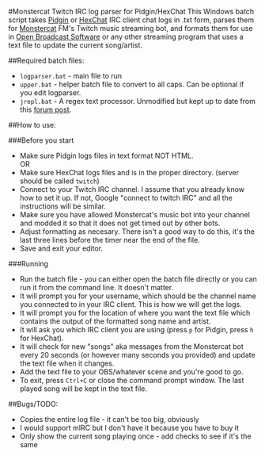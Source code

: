 #Monstercat Twitch IRC log parser for Pidgin/HexChat
This Windows batch script takes [Pidgin](http://www.pidgin.im/) or [HexChat](http://hexchat.github.io/) IRC client chat logs in .txt form, parses them for [Monstercat](http://twitch.tv/monstercat) FM's Twitch music streaming bot, and formats them for use in [Open Broadcast Software](http://obsproject.org) or any other streaming program that uses a text file to update the current song/artist.

##Required batch files:
- `logparser.bat` - main file to run
- `upper.bat` - helper batch file to convert to all caps. Can be optional if you edit logparser.
- `jrepl.bat` - A regex text processor. Unmodified but kept up to date from this [forum post](http://www.dostips.com/forum/viewtopic.php?f=3&t=6044).

##How to use:

###Before you start
- Make sure Pidgin logs files in text format NOT HTML.    
OR    
- Make sure HexChat logs files and is in the proper directory. (server should be called `twitch`)
- Connect to your Twitch IRC channel. I assume that you already know how to set it up. If not, Google "connect to twitch IRC" and all the instructions will be similar.
- Make sure you have allowed Monstercat's music bot into your channel and modded it so that it does not get timed out by other bots.
- Adjust formatting as necesary. There isn't a good way to do this, it's the last three lines before the timer near the end of the file.
- Save and exit your editor.

###Running
- Run the batch file - you can either open the batch file directly or you can run it from the command line. It doesn't matter.
- It will prompt you for your username, which should be the channel name you connected to in your IRC client. This is how we will get the logs.
- It will prompt you for the location of where you want the text file which contains the output of the formatted song name and artist.
- It will ask you which IRC client you are using (press `p` for Pidgin, press `h` for HexChat).
- It will check for new "songs" aka messages from the Monstercat bot every 20 seconds (or however many seconds you provided) and update the text file when it changes.
- Add the text file to your OBS/whatever scene and you're good to go.
- To exit, press `Ctrl+C` or close the command prompt window. The last played song will be kept in the text file.

##Bugs/TODO:
- Copies the entire log file - it can't be too big, obviously
- I would support mIRC but I don't have it because you have to buy it
- Only show the current song playing once - add checks to see if it's the same
